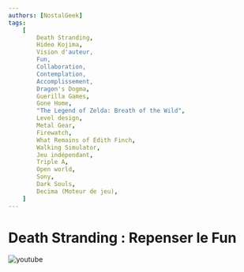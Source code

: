 ```yaml
---
authors: [NostalGeek]
tags:
    [
        Death Stranding,
        Hideo Kojima,
        Vision d'auteur,
        Fun,
        Collaboration,
        Contemplation,
        Accomplissement,
        Dragon's Dogma,
        Guerilla Games,
        Gone Home,
        "The Legend of Zelda: Breath of the Wild",
        Level design,
        Metal Gear,
        Firewatch,
        What Remains of Edith Finch,
        Walking Simulator,
        Jeu indépendant,
        Triple A,
        Open world,
        Sony,
        Dark Souls,
        Decima (Moteur de jeu),
    ]
---
```


# Death Stranding : Repenser le Fun

![youtube](https://www.youtube.com/watch?v=FH8h1ZzBZB0)
